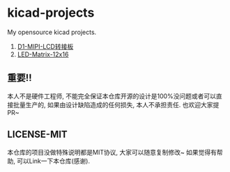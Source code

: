 # kicad-projects

My opensource kicad projects.

1. [D1-MIPI-LCD转接板](./01-D1-MIPI-LCD/README.md)
2. [LED-Matrix-12x16](./02-CH32V203-LED-Matrix-12x16/)

## 重要‼️

本人不是硬件工程师, 不能完全保证本仓库开源的设计是100%没问题或者可以直接批量生产的, 如果由设计缺陷造成的任何损失, 本人不承担责任.
也欢迎大家提PR~

## LICENSE-MIT

本仓库的项目没做特殊说明都是MIT协议, 大家可以随意复制修改~
如果觉得有帮助, 可以Link一下本仓库(感谢).